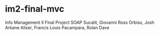 # im2-final-mvc
Info Management II Final Project
SOAP
Sucalit, Giovanni Ross
Orbiso, Josh Arkane
Aliser, Francis Louis
Pacampara, Rolan Dave
